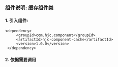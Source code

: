 ### 组件说明:  缓存组件类
#### 1. 引入组件:
```
<dependency>
     <groupId>com.hjc.component</groupId>
     <artifactId>hjc-component-cache</artifactId>
     <version>1.0.0</version>
 </dependency>
```
#### 2. 依据需要调用
```
```